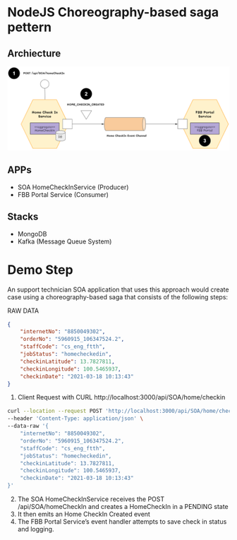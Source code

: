 # NodeJS Choreography-based saga pettern

## Archiecture
<img src="./Images/Capture.PNG" with="50%">




## APPs
- SOA HomeCheckInService (Producer)
- FBB Portal Service (Consumer)

## Stacks
- MongoDB
- Kafka (Message Queue System)

# Demo Step
An support technician SOA application that uses this approach would create case using a choreography-based saga that consists of the following steps:


RAW DATA
```json
{
    "internetNo": "8850049302",
    "orderNo": "5960915_106347524.2",
    "staffCode": "cs_eng_ftth",
    "jobStatus": "homecheckedin",
    "checkinLatitude": 13.7827811,
    "checkinLongitude": 100.5465937,
    "checkinDate": "2021-03-18 10:13:43"
}
```

1. Client Request with CURL http://localhost:3000/api/SOA/home/checkin
```bash
curl --location --request POST 'http://localhost:3000/api/SOA/home/checkin' \
--header 'Content-Type: application/json' \
--data-raw '{
    "internetNo": "8850049302",
    "orderNo": "5960915_106347524.2",
    "staffCode": "cs_eng_ftth",
    "jobStatus": "homecheckedin",
    "checkinLatitude": 13.7827811,
    "checkinLongitude": 100.5465937,
    "checkinDate": "2021-03-18 10:13:43"
}'
```
2. The SOA HomeCheckInService receives the POST /api/SOA/homeCheckIn and creates a HomeCheckIn in a PENDING state
3. It then emits an Home CheckIn Created event
4. The FBB Portal Service’s event handler attempts to save check in status and logging.


